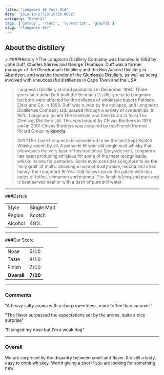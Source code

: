 ```yaml
---
title: "Longmorn 16 Year Old"
date: "2016-10-27T20:16:58.000Z"
category: "General"
tags: ['gatsby', 'react', 'typescript', 'graphql']
slug: "/longmorn-16/"
---
```

<h2 class="center"> About the distillery</h2> 
> ####History
>The Longmorn Distillery Company was founded in 1893 by John Duff, Charles Shirres and George Thomson. Duff was a former manager of the Glendronach Distillery and the Bon Accord Distillery in Aberdeen, and was the founder of the Glenlossie Distillery, as well as being involved with unsuccessful distilleries in Cape Town and the USA.

>Longmorn Distillery started production in December 1894. Three years later John Duff built the Benriach Distillery next to Longmorn, but both were affected by the collapse of wholesale buyers Pattison, Elder and Co. in 1898. Duff was ruined by the collapse, and Longmorn Distilleries Company Ltd. passed through a variety of ownerships. In 1970, Longmorn joined The Glenlivet and Glen Grant to form The Glenlivet Distillers Ltd. This was bought by Chivas Brothers in 1978 and in 2001 Chivas Brothers was acquired by the French Pernod Ricard Group.
[wikipedia](https://en.wikipedia.org/wiki/Longmorn_distillery)


> ####The Taste
>Longmorn is considered to be the best kept Scotch Whisky secret by all. A pinnacle 16 year old single malt whisky that showcases the very best of this traditional Speyside malt, Longmorn has been producing whiskies for some of the most recognisable whisky names for centuries. Some even consider Longmorn to be the 'holy grail' of malts. Showing a nose of dusty spice, mocha and dried honey, the Longmorn 16 Year Old follows up on the palate with rich notes of toffee, cinnamon and nutmeg. The finish is long and pure and is best served neat or with a dash of pure still water.

---

###Details
<table>  
<tr>  
<td class="grey">Style</td><td>Single Malt</td>  
</tr>  
<tr>  
<td class="grey">Region</td><td>Scotch</td>  
</tr>  
<tr>  
<td class="grey">Alcohol</td><td>48%</td>  
</tr>  
</table>


---

###Our Score
<table class="score-table">  
<tr>  
<td class="grey">Nose</td><td>5/10</td>  
</tr>  
<tr>  
<td class="grey">Taste</td><td>8/10</td>  
</tr>  
<tr>  
<td class="grey">Finish</td><td>7/10</td>  
</tr>  
<tr>  
<td class="grey"><strong>Overall</strong></td><td><strong>7/10</strong></td>  
</tr>  
</table>

---

### Comments
"A heavy salty aroma with a sharp sweetness, more toffee than caramel."

"The flavor surpassed the expectations set by the aroma, quite a nice surprise"

"It singed my nose but I'm a weak dog"

---

### Overall
We are surprised by the disparity between smell and flavor. It's still a tasty, easy to drink whiskey. Worth giving a shot if you are looking for something new.


 <script type="application/ld+json">
        {
        "@context": "http://schema.org/",
        "@type": "Product",
        "name": "Longmorn 16 Year Old",
        "image": "http://i.imgur.com/oEM2hPJ.jpg?1",
        "description": "Longmorn is considered to be the best kept Scotch Whisky secret by all. A pinnacle 16 year old single malt whisky that showcases the very best of this traditional Speyside malt, Longmorn has been producing whiskies for some of the most recognisable whisky names for centuries. Some even consider Longmorn to be the 'holy grail' of malts. Showing a nose of dusty spice, mocha and dried honey, the Longmorn 16 Year Old follows up on the palate with rich notes of toffee, cinnamon and nutmeg. The finish is long and pure and is best served neat or with a dash of pure still water.",
        "brand": {
            "@type": "Thing",
            "name": "Longmorn"
        },
        "aggregateRating": {
            "@type": "AggregateRating",
            "ratingValue": "3.5",
            "reviewCount": "10"
        }
        }
    </script>
    